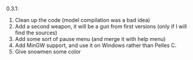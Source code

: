 0.3.1:

1. Clean up the code (model compilation was a bad idea)
2. Add a second weapon, it will be a gun from first versions (only if I will find the sources)
3. Add some sort of pause menu (and merge it with help menu)
4. Add MinGW support, and use it on Windows rather than Pelles C.
5. Give snowmen some color
